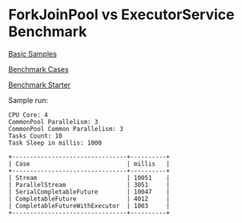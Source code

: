 # ForkJoinPool vs ExecutorService Benchmark

[Basic Samples](src/main/java/basics)

[Benchmark Cases](src/main/java/benchmark/cases)

[Benchmark Starter](src/main/java/benchmark/AllCases.java)

Sample run:
```
CPU Core: 4
CommonPool Parallelism: 3
CommonPool Common Parallelism: 3
Tasks Count: 10
Task Sleep in millis: 1000

+--------------------------------+----------+
| Case                           | millis   |
+--------------------------------+----------+
| Stream                         | 10051    |
| ParallelStream                 | 3051     |
| SerialCompletableFuture        | 10047    |
| CompletableFuture              | 4012     |
| CompletableFutureWithExecutor  | 1003     |
+--------------------------------+----------+
```

